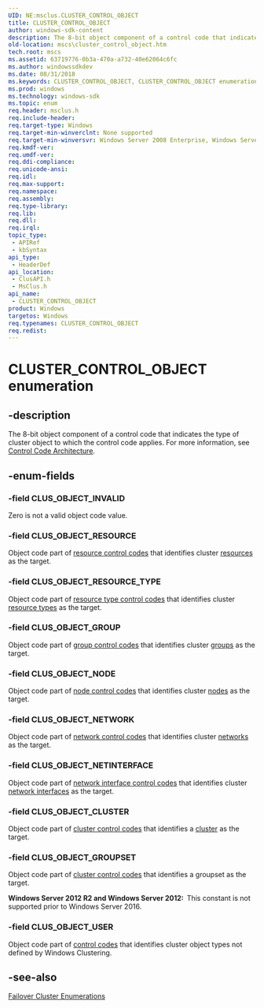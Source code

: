```yaml
---
UID: NE:msclus.CLUSTER_CONTROL_OBJECT
title: CLUSTER_CONTROL_OBJECT
author: windows-sdk-content
description: The 8-bit object component of a control code that indicates the type of cluster object to which the control code applies. For more information, see Control Code Architecture.
old-location: mscs\cluster_control_object.htm
tech.root: mscs
ms.assetid: 63719776-0b3a-470a-a732-40e62064c6fc
ms.author: windowssdkdev
ms.date: 08/31/2018
ms.keywords: CLUSTER_CONTROL_OBJECT, CLUSTER_CONTROL_OBJECT enumeration [Failover Cluster], CLUS_OBJECT_CLUSTER, CLUS_OBJECT_GROUP, CLUS_OBJECT_GROUPSET, CLUS_OBJECT_INVALID, CLUS_OBJECT_NETINTERFACE, CLUS_OBJECT_NETWORK, CLUS_OBJECT_NODE, CLUS_OBJECT_RESOURCE, CLUS_OBJECT_RESOURCE_TYPE, CLUS_OBJECT_USER, _CLUSTER_CONTROL_OBJECT, _CLUSTER_CONTROL_OBJECT enumeration [Failover Cluster], clusapi/CLUSTER_CONTROL_OBJECT, clusapi/CLUS_OBJECT_CLUSTER, clusapi/CLUS_OBJECT_GROUP, clusapi/CLUS_OBJECT_GROUPSET, clusapi/CLUS_OBJECT_INVALID, clusapi/CLUS_OBJECT_NETINTERFACE, clusapi/CLUS_OBJECT_NETWORK, clusapi/CLUS_OBJECT_NODE, clusapi/CLUS_OBJECT_RESOURCE, clusapi/CLUS_OBJECT_RESOURCE_TYPE, clusapi/CLUS_OBJECT_USER, clusapi/_CLUSTER_CONTROL_OBJECT, msclus/CLUSTER_CONTROL_OBJECT, msclus/CLUS_OBJECT_CLUSTER, msclus/CLUS_OBJECT_GROUP, msclus/CLUS_OBJECT_GROUPSET, msclus/CLUS_OBJECT_INVALID, msclus/CLUS_OBJECT_NETINTERFACE, msclus/CLUS_OBJECT_NETWORK, msclus/CLUS_OBJECT_NODE, msclus/CLUS_OBJECT_RESOURCE, msclus/CLUS_OBJECT_RESOURCE_TYPE, msclus/CLUS_OBJECT_USER, msclus/_CLUSTER_CONTROL_OBJECT, mscs.cluster_control_object
ms.prod: windows
ms.technology: windows-sdk
ms.topic: enum
req.header: msclus.h
req.include-header: 
req.target-type: Windows
req.target-min-winverclnt: None supported
req.target-min-winversvr: Windows Server 2008 Enterprise, Windows Server 2008 Datacenter
req.kmdf-ver: 
req.umdf-ver: 
req.ddi-compliance: 
req.unicode-ansi: 
req.idl: 
req.max-support: 
req.namespace: 
req.assembly: 
req.type-library: 
req.lib: 
req.dll: 
req.irql: 
topic_type:
 - APIRef
 - kbSyntax
api_type:
 - HeaderDef
api_location:
 - ClusAPI.h
 - MsClus.h
api_name:
 - CLUSTER_CONTROL_OBJECT
product: Windows
targetos: Windows
req.typenames: CLUSTER_CONTROL_OBJECT
req.redist: 
---
```


# CLUSTER_CONTROL_OBJECT enumeration


## -description


The 8-bit object component of a control code that indicates the type of cluster object to which the 
    control code applies. For more information, see 
    <a href="https://msdn.microsoft.com/d107f743-8ce8-4c0c-b7a2-24a70ffbc0f3">Control Code Architecture</a>.


## -enum-fields




### -field CLUS_OBJECT_INVALID

Zero is not a valid object code value.


### -field CLUS_OBJECT_RESOURCE

Object code part of <a href="https://msdn.microsoft.com/71ec60fd-67ec-4932-983b-f78c6b552954">resource control codes</a> 
       that identifies cluster <a href="https://msdn.microsoft.com/090d1c20-fab3-43dd-bfe2-a2c3f9ba8f89">resources</a> as the target.


### -field CLUS_OBJECT_RESOURCE_TYPE

Object code part of 
       <a href="https://msdn.microsoft.com/a854829d-ed05-40a0-b7c8-c3e5ab888220">resource type control codes</a> that identifies 
       cluster <a href="https://msdn.microsoft.com/d02e4f51-7b86-451a-a51c-ea850ae464d1">resource types</a> as the target.


### -field CLUS_OBJECT_GROUP

Object code part of 
       <a href="https://msdn.microsoft.com/41f93d49-c021-4fcb-9d38-f801702b9e51">group control codes</a> that identifies cluster 
        <a href="https://msdn.microsoft.com/1e0680ba-87d0-4bf0-808c-d80485e4daa3">groups</a> as the target.


### -field CLUS_OBJECT_NODE

Object code part of <a href="https://msdn.microsoft.com/39b59726-e00e-4011-a7bc-96698e12f1e4">node control codes</a> that 
       identifies cluster <a href="https://msdn.microsoft.com/4381e378-7bf2-4dbc-b56e-3fed33193d32">nodes</a> as the target.


### -field CLUS_OBJECT_NETWORK

Object code part of <a href="https://msdn.microsoft.com/e9156fc0-688c-4a5b-9c78-91668bf2bd40">network control codes</a> that 
       identifies cluster <a href="https://msdn.microsoft.com/57d16e1f-e774-4ffb-b26b-7e72d6d589aa">networks</a> as the target.


### -field CLUS_OBJECT_NETINTERFACE

Object code part of 
       <a href="https://msdn.microsoft.com/adc97081-e778-426d-8296-9dea9f22a4e4">network interface control codes</a> that 
       identifies cluster <a href="https://msdn.microsoft.com/cc0cbbc3-e342-483e-9c94-4ee43f4d588d">network interfaces</a> as the 
       target.


### -field CLUS_OBJECT_CLUSTER

Object code part of <a href="https://msdn.microsoft.com/cabd9d59-7ace-4081-9de1-7645c882a64d">cluster control codes</a> that 
       identifies a <a href="https://msdn.microsoft.com/en-us/library/Aa369336(v=VS.85).aspx">cluster</a> as the target.


### -field CLUS_OBJECT_GROUPSET

Object code part of <a href="https://msdn.microsoft.com/cabd9d59-7ace-4081-9de1-7645c882a64d">cluster control codes</a> that 
       identifies a groupset as the target.

<b>Windows Server 2012 R2 and Windows Server 2012:  </b>This constant is not supported prior to Windows Server 2016.


### -field CLUS_OBJECT_USER

Object code part of <a href="https://msdn.microsoft.com/47618915-0985-4415-b7d4-5959fb27eb9f">control codes</a> that identifies 
       cluster object types not defined by Windows Clustering.


## -see-also




<a href="https://msdn.microsoft.com/546071de-1067-4b47-b862-668be976e563">Failover Cluster Enumerations</a>
 

 

